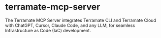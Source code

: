 # terramate-mcp-server
The Terramate MCP Server integrates Terramate CLI and Terramate Cloud with ChatGPT, Cursor, Claude Code, and any LLM, for seamless Infrastructure as Code (IaC) development.
